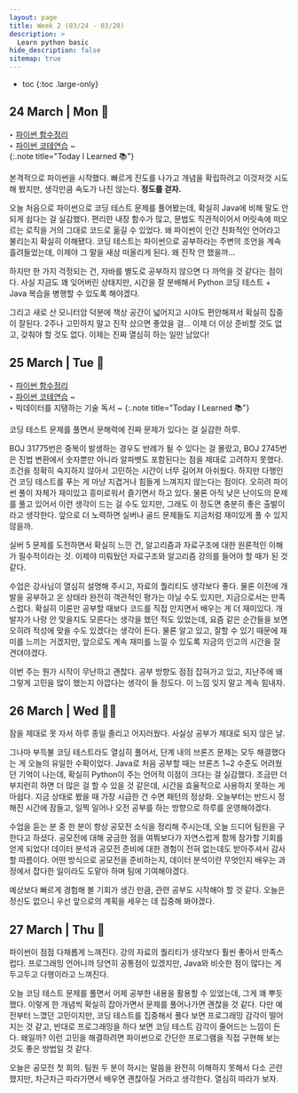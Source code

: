 ```yaml
---
layout: page
title: Week 2 (03/24 - 03/28)
description: >
  Learn python basic
hide_description: false
sitemap: true
---
```


* toc
{:toc .large-only}
## 24 March | Mon 🙂

‣ [파이썬 함수정리](/development/python/2025-03-24-python-01함수/) <br>‣ [파이썬 코테연습](https://github.com/devyzz/Baekjoon_Python/tree/main/Bronze) ~<br>
{:.note title="Today I Learned 📚"}

본격적으로 파이썬을 시작했다. 빠르게 진도를 나가고 개념을 확립하려고 이것저것 시도해 봤지만, 생각만큼 속도가 나진 않는다. **정도를 걷자.**

오늘 처음으로 파이썬으로 코딩 테스트 문제를 풀어봤는데, 확실히 Java에 비해 말도 안 되게 쉽다는 걸 실감했다. 편리한 내장 함수가 많고, 문법도 직관적이어서 머릿속에 떠오르는 로직을 거의 그대로 코드로 옮길 수 있었다. 왜 파이썬이 인간 친화적인 언어라고 불리는지 확실히 이해됐다. 코딩 테스트는 파이썬으로 공부하라는 주변의 조언을 계속 흘려들었는데, 이제야 그 말을 새삼 떠올리게 된다. 왜 진작 안 했을까...

하지만 한 가지 걱정되는 건, 자바를 별도로 공부하지 않으면 다 까먹을 것 같다는 점이다. 사실 지금도 꽤 잊어버린 상태지만, 시간을 잘 분배해서 Python 코딩 테스트 + Java 복습을 병행할 수 있도록 해야겠다.

그리고 새로 산 모니터암 덕분에 책상 공간이 넓어지고 시야도 편안해져서 확실히 집중이 잘된다. 2주나 고민하지 말고 진작 샀으면 좋았을 걸… 이제 더 이상 준비할 것도 없고, 갖춰야 할 것도 없다. 이제는 진짜 열심히 하는 일만 남았다!

## 25 March | Tue 🙂

‣ [파이썬 함수정리](/development/python/2025-03-24-python-01함수/) <br>‣ [파이썬 코테연습](https://github.com/devyzz/Baekjoon_Python/tree/main/Bronze) ~<br>‣ 빅데이터를 지탱하는 기술 독서 ~
{:.note title="Today I Learned 📚"}

코딩 테스트 문제를 풀면서 문해력에 진짜 문제가 있다는 걸 실감한 하루.

BOJ 31775번은 중복이 발생하는 경우도 반례가 될 수 있다는 걸 몰랐고, BOJ 2745번은 진법 변환에서 숫자뿐만 아니라 알파벳도 포함된다는 점을 제대로 고려하지 못했다. 조건을 정확히 숙지하지 않아서 고민하는 시간이 너무 길어져 아쉬웠다. 하지만 다행인 건 코딩 테스트를 푸는 게 마냥 지겹거나 힘들게 느껴지지 않는다는 점이다. 오히려 파이썬 풀이 자체가 재미있고 흥미로워서 즐기면서 하고 있다. 물론 아직 낮은 난이도의 문제를 풀고 있어서 이런 생각이 드는 걸 수도 있지만, 그래도 이 정도면 충분히 좋은 출발이라고 생각한다. 앞으로 더 노력하면 실버나 골드 문제들도 지금처럼 재미있게 풀 수 있지 않을까.

실버 5 문제를 도전하면서 확실히 느낀 건, 알고리즘과 자료구조에 대한 원론적인 이해가 필수적이라는 것. 이제야 미뤄뒀던 자료구조와 알고리즘 강의를 들어야 할 때가 된 것 같다.

수업은 강사님이 열심히 설명해 주시고, 자료의 퀄리티도 생각보다 좋다. 물론 이전에 개발을 공부하고 온 상태라 완전히 객관적인 평가는 아닐 수도 있지만, 지금으로서는 만족스럽다. 확실히 이론만 공부할 때보다 코드를 직접 만지면서 배우는 게 더 재미있다. 개발자가 나랑 안 맞을지도 모른다는 생각을 했던 적도 있었는데, 요즘 같은 순간들을 보면 오히려 적성에 맞을 수도 있겠다는 생각이 든다. 물론 알고 있고, 잘할 수 있기 때문에 재미를 느끼는 거겠지만, 앞으로도 계속 재미를 느낄 수 있도록 지금의 인고의 시간을 잘 견뎌야겠다.

이번 주는 뭔가 시작이 무난하고 괜찮다. 공부 방향도 점점 잡혀가고 있고, 지난주에 왜 그렇게 고민을 많이 했는지 아깝다는 생각이 들 정도다. 이 느낌 잊지 말고 계속 힘내자.

## 26 March | Wed 😵‍💫

잠을 제대로 못 자서 하루 종일 졸리고 어지러웠다. 사실상 공부가 제대로 되지 않은 날.

그나마 부득불 코딩 테스트라도 열심히 풀어서, 단계 내의 브론즈 문제는 모두 해결했다는 게 오늘의 유일한 수확이었다. Java로 처음 공부할 때는 브론즈 1~2 수준도 어려웠던 기억이 나는데, 확실히 Python이 주는 언어적 이점이 크다는 걸 실감했다. 조금만 더 부지런히 하면 더 많은 걸 할 수 있을 것 같은데, 시간을 효율적으로 사용하지 못하는 게 아쉽다. 지금 상태로 봤을 때 가장 시급한 건 수면 패턴의 정상화. 오늘부터는 반드시 정해진 시간에 잠들고, 일찍 일어나 오전 공부를 하는 방향으로 하루를 운영해야겠다.

수업을 듣는 분 중 한 분이 항상 공모전 소식을 정리해 주시는데, 오늘 드디어 팀원을 구한다고 하셨다. 공모전에 대해 궁금한 점을 여쭤보다가 자연스럽게 함께 참가할 기회를 얻게 되었다! 데이터 분석과 공모전 준비에 대한 경험이 전혀 없는데도 받아주셔서 감사할 따름이다. 어떤 방식으로 공모전을 준비하는지, 데이터 분석이란 무엇인지 배우는 과정에서 잡다한 일이라도 도맡아 하며 팀에 기여해야겠다.

예상보다 빠르게 경험해 볼 기회가 생긴 만큼, 관련 공부도 시작해야 할 것 같다. 오늘은 정신도 없으니 우선 앞으로의 계획을 세우는 데 집중해 봐야겠다.

## 27 March | Thu 🙂

파이썬이 점점 다채롭게 느껴진다. 강의 자료의 퀄리티가 생각보다 훨씬 좋아서 만족스럽다. 프로그래밍 언어니까 당연히 공통점이 있겠지만, Java와 비슷한 점이 많다는 게 두고두고 다행이라고 느껴진다.

오늘 코딩 테스트 문제를 풀면서 어제 공부한 내용을 활용할 수 있었는데, 그게 꽤 뿌듯했다. 이렇게 한 개념씩 확실히 잡아가면서 문제를 풀어나가면 괜찮을 것 같다. 다만 예전부터 느꼈던 고민이지만, 코딩 테스트를 집중해서 풀다 보면 프로그래밍 감각이 떨어지는 것 같고, 반대로 프로그래밍을 하다 보면 코딩 테스트 감각이 줄어드는 느낌이 든다. 왜일까? 이런 고민을 해결하려면 파이썬으로 간단한 프로그램을 직접 구현해 보는 것도 좋은 방법일 것 같다.

오늘은 공모전 첫 회의. 팀원 두 분이 하시는 말씀을 완전히 이해하지 못해서 다소 곤란했지만, 차근차근 따라가면서 배우면 괜찮아질 거라고 생각한다. 열심히 따라가 보자.
